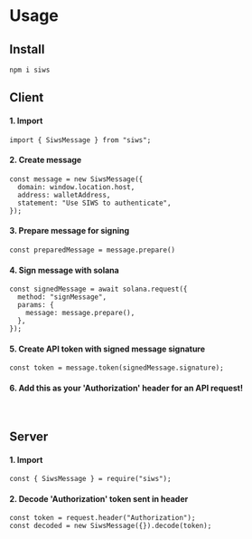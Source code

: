 # Usage

## Install

```
npm i siws
```

## Client

#### 1. Import

```
import { SiwsMessage } from "siws";
```

#### 2. Create message

```
const message = new SiwsMessage({
  domain: window.location.host,
  address: walletAddress,
  statement: "Use SIWS to authenticate",
});
```

#### 3. Prepare message for signing

```
const preparedMessage = message.prepare()
```

#### 4. Sign message with solana

```
const signedMessage = await solana.request({
  method: "signMessage",
  params: {
    message: message.prepare(),
  },
});
```

#### 5. Create API token with signed message signature

```
const token = message.token(signedMessage.signature);
```

#### 6. Add this as your 'Authorization' header for an API request!

<br>

## Server

#### 1. Import

```
const { SiwsMessage } = require("siws");
```

#### 2. Decode 'Authorization' token sent in header

```
const token = request.header("Authorization");
const decoded = new SiwsMessage({}).decode(token);
```
